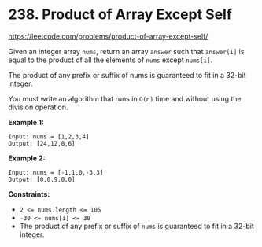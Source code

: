 # 238. Product of Array Except Self

https://leetcode.com/problems/product-of-array-except-self/

Given an integer array `nums`, return an array `answer` such that `answer[i]` is equal to the product of all the elements of `nums` except `nums[i]`.

The product of any prefix or suffix of nums is guaranteed to fit in a 32-bit integer.

You must write an algorithm that runs in `O(n)` time and without using the division operation.
 
**Example 1:**
```
Input: nums = [1,2,3,4]
Output: [24,12,8,6]
```

**Example 2:**
```
Input: nums = [-1,1,0,-3,3]
Output: [0,0,9,0,0]
```

**Constraints:**

 - `2 <= nums.length <= 105`
 - `-30 <= nums[i] <= 30`
 - The product of any prefix or suffix of `nums` is guaranteed to fit in a 32-bit integer.